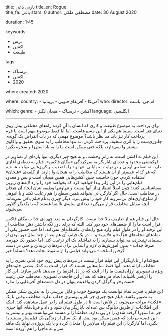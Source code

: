 
title: باربیِ یاغی
title_en: Rogue  
title_fa: یاغی
stars: 0
author: مصطفی ملکی
date: 30 August 2020

duration: 1:45

keywords:
  - ترس
  - اکشن
  - طبیعت 

tags:
  - ترسناک
  - اکشن
  - 2020   

when:
  created: 2020

where:
  country:
    - آمریکا
    - آفریقای‌جنوبی
    - بریتانیا
who:
  director: ام.جی. باست

which:
  genre:
    - اکشن
    - ترسناک
    - هیجان‌انگیز
  language: انگلیسی

---

برای پرداخت به موضوع طبیعت و کاری که انسان با آن کرده راه‌های مختلفی پیش روی دنیای هنر است. سینما هم یکی از این مسیرهاست. اما آیا فقط موضوع مهم است یا فرم پرداخت کار نیز باید مد نظر باشد؟ موضوع مهمی که در باب انقراض یک گونه‌ی جانوری‌ست را با اثری سخیف پرداخت کردن، نه تنها مخاطب را به سوی تحقیق و واکاوی بیشتر وا نمی‌دارد، بلکه حتی ممکن است ما را به باد استهزا و سخره بگیرد. 

این فیلم نه اکشن است، نه ژانر وحشت، و نه هیچ چیز دیگری. تنها پاره‌ای از تصاویر در لوکیشنی محدود و عده‌ای نابازیگر به سرکردگی «مگان فاکس». فیلم نه نقطه‌ی آغازی دارد، نه نقطه‌ی اوجی و در نهایت نه پایانی. تنها و تنها با تعقیب و گریزهایی مواجه هستیم که هر کدام عقیم‌تر از آن هستند که مخاطب را به هیجان وا دارند. از کلمه‌ی «هیجان» استفاده کردم، چون خاصیت چنین اکشن‌هایی همین هیجان است و بس و معدود فیلم‌هایی را در این ژانر پیدا خواهید کرد که بخواهند خود را وارد لایه‌های زیرین معناشناسی کنند؛ چون اصلاً انتظاری از آنها نیست و تنها‌و‌تنها وظیفه‌‌اشان ایجاد آن هیجان در مخاطب است. حال اگر کارگردانی بخواهد همین سطح را هم رعایت نکند و با انبوهی از شلوغ‌بازی‌های بی‌سر‌و‌ته کار خود را پیش ببرد، دیگر چیزی به‌نام فیلم باقی نمی‌ماند. آنچه مقابل مخاطب قرار می‌گیرد تعدادی سایه‌ی ناآشنا هستند که با یکدیگر گلاویز می‌شوند. 

حال این فیلم هم از تعاریف بالا جدا نیست. کارگردان به مدد چهره‌ی جذاب مگان فاکس قرار است ما را از ضعف‌های خود دور کند. البته که برای دور نگه داشتن ذهن مخاطب از این ترفند او را در طول فیلم وارد هیچ رابطه‌ی عاشقانه‌ای نمی‌کند. اما خب حضور یکی از نمادهای مجله‌های «وُگ» و «لایف» و ... در یک فیلم، آن هم بعد از چند سال دور بودن از سینمای تینیجری، می‌تواند بسیاری را به تماشای یک اثر ترغیب کند. اما حضور یک چهره‌ی صرفاً جذاب - بدون آموزش‌های لازم و ابتدایی برای نبردهای تن‌به‌تن و حتی در دست گرفتن اسلحه – می‌تواند فیلمی را از سقوط نجات دهد؟ مسلماً خیر. 

هیچ‌کدام از نابازیگران این فیلم قرار نیست در نبردهای پیش روی خود لذتی بصری را به مخاطب ارائه دهند. آنها فقط سایه‌هایی هستند که قرار است  به کمک بعضی جلوه‌های ویژه‌ی تصویریِ ارزان‌قیمت ما را از آنچه که در دل آفریقا رخ می‌دهد باخبر سازند. این کار را آن‌قدر ناشیانه انجام می‌دهند که بعد از این فاجعه‌ی تصویری، مخاطب حتی رغبت جست‌و‌جو و گوگل‌ کردن واقعیت پنهان در دل دشت‌های آفریقایی را ندارد. 

این فیلم با قدرت تمام توانست یک موضوع خوب و قابل بررسی را به بدترین شکل ممکن به تصویر بکشد. فیلم هیچ چیزی جز نام و پوستری جذاب ندارد. مخاطب وقتی با یک «فکت» مواجه می‌شود، در تلاش است تا در طول فیلم آن را در عمل مشاهده کند. اینکه این اطلاعات از طریق دیالوگ بین عده‌ای نابازیگر بیان شود و داد و فریادهای آنها چیزی جز به استهزا گرفته‌ شدن را در پی ندارد. مطمئناً ژانر مستند می‌توانست بهتر و بیشتر به این قضیه بپردازد  که همین ممکن بود بیش از یک سال از زندگی یک فیلم‌ساز مستند را بگیرد. اما کارگردان این فیلم راه میان‌بر را امتحان کرده و با یک پروژه‌ی نهایتاً یک ماهه سر و ته ماجرا را هم آورده است.
